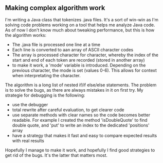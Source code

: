 ## Making complex algorithm work 

I'm writing a Java class that tokenizes .java files. It's a sort of win-win as I'm solving code problems working on a tool that helps me analyze Java code. As of now I don't know much about tweaking performance, but this is how the algorithm works:

- The .java file is processed one line at a time
- Each line is converted to aan array of ASCII character codes
- The array is processed character for character, whereby the index of the start and end of each token are recorded (stored in another array)
- to make it work, a 'mode' variable is introduced. Depending on the previous character, the mode is set (values 0-6). This allows for context when interpretating the character.

The algorithm is a long list of nested if/if else/else statements. The problem is to solve the bugs, as there are always mistakes in it on first try. My strategie for debugging is the following:

- use the debugger
- total rewrite after careful evaluation, to get clearer code
- use separate methods with clear names so the code becomes better readable. For example I created the method 'isDoubleQuote' to find double quote, and 'put' to write an index to the dedicated 'positions' array
- have a strategy that makes it fast and easy to compare expected results with real results

Hopefully I manage to make it work, and hopefully I find good strategies to get rid of the bugs. It's the latter that matters most.
